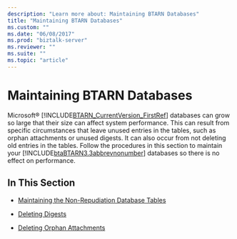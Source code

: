 ```yaml
---
description: "Learn more about: Maintaining BTARN Databases"
title: "Maintaining BTARN Databases"
ms.custom: ""
ms.date: "06/08/2017"
ms.prod: "biztalk-server"
ms.reviewer: ""
ms.suite: ""
ms.topic: "article"
---
```

# Maintaining BTARN Databases
Microsoft® [!INCLUDE[BTARN_CurrentVersion_FirstRef](../../includes/btarn-currentversion-firstref-md.md)] databases can grow so large that their size can affect system performance. This can result from specific circumstances that leave unused entries in the tables, such as orphan attachments or unused digests. It can also occur from not deleting old entries in the tables. Follow the procedures in this section to maintain your [!INCLUDE[btaBTARN3.3abbrevnonumber](../../includes/btabtarn3-3abbrevnonumber-md.md)] databases so there is no effect on performance.  
  
## In This Section  
  
-   [Maintaining the Non-Repudiation Database Tables](../../adapters-and-accelerators/accelerator-rosettanet/maintaining-the-non-repudiation-database-tables.md)  
  
-   [Deleting Digests](../../adapters-and-accelerators/accelerator-rosettanet/deleting-digests.md)  
  
-   [Deleting Orphan Attachments](../../adapters-and-accelerators/accelerator-rosettanet/deleting-orphan-attachments.md)
